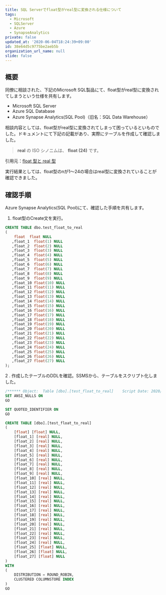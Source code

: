 ```yaml
---
title: SQL Serverでfloat型がreal型に変換される仕様について
tags:
  - Microsoft
  - SQLServer
  - Azure
  - SynapseAnalytics
private: false
updated_at: '2020-06-04T18:24:39+09:00'
id: 38e64d5c9775be2aeb5b
organization_url_name: null
slide: false
---
```

## 概要

同僚に相談された、下記のMicrosoft SQL製品にて、float型がreal型に変換されてしまうという仕様を共有します。

-   Microsoft SQL Server 
-   Azure SQL Database
-   Azure Synapse Analytics(SQL Pool)（旧名：SQL Data Warehouse）



相談内容としては、float型がreal型に変換されてしまって困っているといものでした。ドキュメントにて下記の記載があり、実際にテーブルを作成して確認しました。

>   **real** の ISO シノニムは、 **float (24)** です。

引用元：[float 型と real 型](https://docs.microsoft.com/ja-jp/sql/t-sql/data-types/float-and-real-transact-sql?view=sql-server-ver15)



実行結果としては、float型のnが1～24の場合はreal型に変換されていることが確認できました。



## 確認手順

Azure Synapse Analytics(SQL Pool)にて、確認した手順を共有します。

1.  float型のCreate文を実行。

```sql
CREATE TABLE dbo.test_float_to_real
(
    float  float NULL
   ,float_1  float(1) NULL
   ,float_2  float(2) NULL
   ,float_3  float(3) NULL
   ,float_4  float(4) NULL
   ,float_5  float(5) NULL
   ,float_6  float(6) NULL
   ,float_7  float(7) NULL
   ,float_8  float(8) NULL
   ,float_9  float(9) NULL
   ,float_10 float(10) NULL
   ,float_11 float(11) NULL
   ,float_12 float(12) NULL
   ,float_13 float(13) NULL
   ,float_14 float(14) NULL
   ,float_15 float(15) NULL
   ,float_16 float(16) NULL
   ,float_17 float(17) NULL
   ,float_18 float(18) NULL
   ,float_19 float(19) NULL
   ,float_20 float(20) NULL
   ,float_21 float(21) NULL
   ,float_22 float(22) NULL
   ,float_23 float(23) NULL
   ,float_24 float(24) NULL
   ,float_25 float(25) NULL
   ,float_26 float(26) NULL
   ,float_27 float(27) NULL
);
```



2 .  作成したテーブルのDDLを確認。SSMSから、テーブルをスクリプト化しました。

```sql
/****** Object:  Table [dbo].[test_float_to_real]    Script Date: 2020/06/04 16:34:43 ******/
SET ANSI_NULLS ON
GO

SET QUOTED_IDENTIFIER ON
GO

CREATE TABLE [dbo].[test_float_to_real]
(
	[float] [float] NULL,
	[float_1] [real] NULL,
	[float_2] [real] NULL,
	[float_3] [real] NULL,
	[float_4] [real] NULL,
	[float_5] [real] NULL,
	[float_6] [real] NULL,
	[float_7] [real] NULL,
	[float_8] [real] NULL,
	[float_9] [real] NULL,
	[float_10] [real] NULL,
	[float_11] [real] NULL,
	[float_12] [real] NULL,
	[float_13] [real] NULL,
	[float_14] [real] NULL,
	[float_15] [real] NULL,
	[float_16] [real] NULL,
	[float_17] [real] NULL,
	[float_18] [real] NULL,
	[float_19] [real] NULL,
	[float_20] [real] NULL,
	[float_21] [real] NULL,
	[float_22] [real] NULL,
	[float_23] [real] NULL,
	[float_24] [real] NULL,
	[float_25] [float] NULL,
	[float_26] [float] NULL,
	[float_27] [float] NULL
)
WITH
(
	DISTRIBUTION = ROUND_ROBIN,
	CLUSTERED COLUMNSTORE INDEX
)
GO
```

